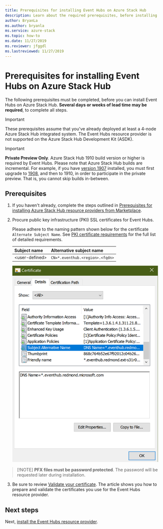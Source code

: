 ```yaml
---
title: Prerequisites for installing Event Hubs on Azure Stack Hub
description: Learn about the required prerequisites, before installing the Event Hubs resource provider on Azure Stack Hub. 
author: BryanLa
ms.author: bryanla
ms.service: azure-stack
ms.topic: how-to
ms.date: 11/27/2019
ms.reviewer: jfggdl
ms.lastreviewed: 11/27/2019
---
```


# Prerequisites for installing Event Hubs on Azure Stack Hub

The following prerequisites must be completed, before you can install Event Hubs on Azure Stack Hub. **Several days or weeks of lead time may be required**, to complete all steps.

> [!IMPORTANT]
> These prerequisites assume that you've already deployed at least a 4-node Azure Stack Hub integrated system. The Event Hubs resource provider is not supported on the Azure Stack Hub Development Kit (ASDK).

> [!IMPORTANT]
> **Private Preview Only**. Azure Stack Hub 1910 build version or higher is required by Event Hubs. Please note that Azure Stack Hub builds are incremental. For example, if you have [version 1907](/azure-stack/operator/release-notes?view=azs-1907#1907-build-reference) installed, you must first upgrade to [1908](/azure-stack/operator/release-notes?view=azs-1908#1908-build-reference), and then to 1910, in order to participate in the private preview. That is, you cannot skip builds in-between.

## Prerequisites

1. If you haven't already, complete the steps outlined in [Prerequisites for installing Azure Stack Hub resource providers from Marketplace](marketplace-resource-provider-prerequisites.md).

2. Procure public key infrastructure (PKI) SSL certificates for Event Hubs. 

   Please adhere to the naming pattern shown below for the certificate `Alternate Subject Name`. See [PKI certificate requirements](azure-stack-pki-certs.md) for the full list of detailed requirements.  

   | Subject name | Alternative subject name |
   |--------------|--------------------------|
   | \<user-defined\> | `CN=*.eventhub.<region>.<fqdn>`|

   ![example certificate](media/event-hubs-rp-prerequisites/certificate-example.png)

> [!NOTE] **PFX files must be password protected**. The password will be requested later during installation.

3. Be sure to review [Validate your certificate](/azure-stack/operator/azure-stack-validate-pki-certs.mdperform-platform-as-a-service-certificate-validation). The article shows you how to prepare and validate the certificates you use for the Event Hubs resource provider. 

## Next steps

Next, [install the Event Hubs resource provider](event-hubs-rp-install.md).